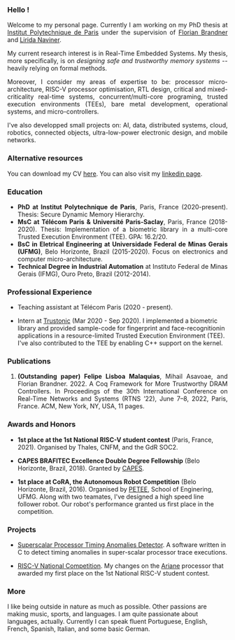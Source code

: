 
### Hello !

<div style="text-align: justify"> 

<p>Welcome to my personal page. Currently I am working on my PhD thesis at  <a href="https://www.ip-paris.fr/en">Institut Polytechnique de Paris</a> under the supervision of 
<a href="https://perso.telecom-paristech.fr/brandner/">Florian Brandner</a> and <a href="https://www.telecom-paris.fr/lirida-naviner?l=en">Lirida Naviner</a>.</p>

<p>My current research interest is in Real-Time Embedded Systems. My thesis, more specifically, is on <em>designing safe and trustworthy memory systems</em> -- heavily relying on formal methods.</p>

<p>Moreover, I consider my areas of expertise to be: processor micro-architecture, RISC-V processor optimisation, RTL design, critical and mixed-criticality real-time systems, concurrent/multi-core programing, trusted execution environments (TEEs), bare metal development, operational systems, and micro-controllers.</p>

<p>I've also developped small projects on: AI, data, distributed systems, cloud, robotics, connected objects, ultra-low-power electronic design, and mobile networks.</p>
</div>

### Alternative resources

You can download my CV [here](https://drive.google.com/file/d/1uRnzSN_5rPppWjUGXMycrUgN4HLiG98U/view?usp=sharing). You can also visit my [linkedin page](https://www.linkedin.com/in/felipe-lisboa/).

### Education

<div style="text-align: justify"> 

<ul>
<li> <strong>PhD at Institut Polytechnique de Paris</strong>, Paris, France (2020-present). Thesis: Secure Dynamic Memory Hierarchy.</li>
<li> <strong>MsC at Télécom Paris & Université Paris-Saclay</strong>, Paris, France  (2018-2020). Thesis: Implementation of a biometric library in a multi-core Trusted Execution Environment (TEE). GPA: 16.2/20.</li>
<li> <strong>BsC in Eletrical Engineering at Universidade Federal de Minas Gerais (UFMG)</strong>, Belo Horizonte, Brazil (2015-2020). Focus on electronics and computer micro-architecture.</li>
<li> <strong>Technical Degree in Industrial Automation</strong> at Instituto Federal de Minas Gerais (IFMG), Ouro Preto, Brazil (2012-2014).</li>
</ul>

</div>

### Professional Experience

- Teaching assistant at Télécom Paris (2020 - present).

- Intern at [Trustonic](https://www.trustonic.com/) (Mar 2020 - Sep 2020). I implemented a biometric library and provided sample-code for fingerprint and face-recognitionin applications in a resource-limited Trusted Execution Environment (TEE). I've also contributed to the TEE by enabling C++ support on the kernel.

### Publications

<div style="text-align: justify"> 

<ol>
<li> <strong> (Outstanding paper) </strong> <strong>Felipe Lisboa Malaquias</strong>, Mihail Asavoae, and Florian Brandner. 2022. A Coq Framework for More Trustworthy DRAM Controllers. In Proceedings of the 30th International Conference on Real-Time Networks and Systems (RTNS ’22), June 7–8, 2022, Paris, France. ACM, New York, NY, USA, 11 pages.</li>
</ol>

</div>

### Awards and Honors

- **1st place at the 1st National RISC-V student contest** (Paris, France, 2021). Organised by Thales, CNFM, and the GdR SOC2.

- **CAPES BRAFITEC Excellence Double Degree Fellowship** (Belo Horizonte, Brazil, 2018). Granted by [CAPES](https://www.gov.br/capes/pt-br).

- **1st place at CoRA, the Autonomous Robot Competition** (Belo Horizonte, Brazil, 2016). Organised by [PETEE](http://www.petee.cpdee.ufmg.br/), School of Enginering, UFMG. Along with two teamates, I've designed a high speed line follower robot. Our robot's performance granted us first place in the competition. 

### Projects

- [Superscalar Processor Timing Anomalies Detector](https://github.com/felipelisboa-ml/RISC-V-competition). A software written in C to detect timing anomalies in super-scalar processor trace executions.

- [RISC-V National Competition](https://github.com/felipelisboa-ml/RISC-V-competition). My changes on the [Ariane](https://github.com/lowRISC/ariane) processor that awarded my first place on the 1st National RISC-V student contest.

### More

I like being outside in nature as much as possible. Other passions are making music, sports, and languages. I am quite passionate about languages, actually. Currently I can speak fluent Portuguese, English, French, Spanish, Italian, and some basic German.
